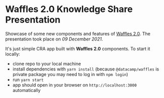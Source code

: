 # Waffles 2.0 Knowledge Share Presentation

Showcase of some new components and features of [Waffles 2.0](https://github.com/datacamp/waffles). The presentation took place on _09 December 2021_.

It's just simple CRA app built with **Waffles 2.0** components. To start it locally:
* clone repo to your local machine
* install dependencies with `yarn install` (because `@datacamp/waffles` is private package you may need to log in with `npm login`) 
* run `yarn start`
* app should open in your browser on `http://localhost:3000` automatically
